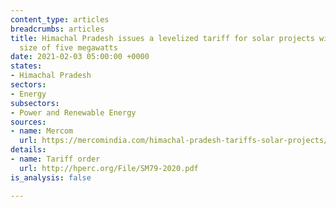 ```yaml
---
content_type: articles
breadcrumbs: articles
title: Himachal Pradesh issues a levelized tariff for solar projects with a maximum
  size of five megawatts
date: 2021-02-03 05:00:00 +0000
states:
- Himachal Pradesh
sectors:
- Energy
subsectors:
- Power and Renewable Energy
sources:
- name: Mercom
  url: https://mercomindia.com/himachal-pradesh-tariffs-solar-projects/
details:
- name: Tariff order
  url: http://hperc.org/File/SM79-2020.pdf
is_analysis: false

---
```

